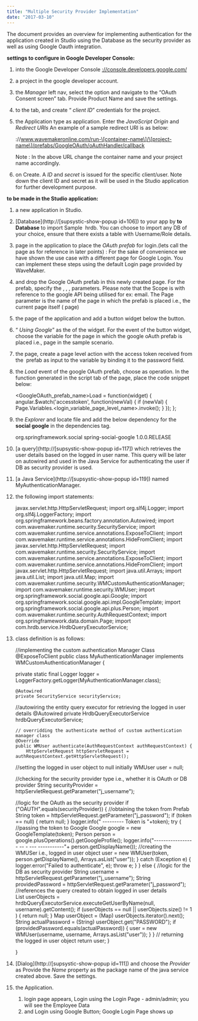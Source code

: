 ```yaml
---
title: "Multiple Security Provider Implementation"
date: "2017-03-10"
---
```


The document provides an overview for implementing authentication for the application created in Studio using the Database as the security provider as well as using Google Oauth integration.

**settings to configure in Google Developer Console:**

1. into the Google Developer Console [://console.developers.google.com/](https://console.developers.google.com/)
2. a project in the google developer account.
3. the _Manager_ left nav, select the option and navigate to the “OAuth Consent screen” tab. Provide Product Name and save the settings.
4. to the tab, and create “ _client ID_” credentials for the project.
5. the Application type as application. Enter the _JavaScript Origin_ and _Redirect URIs_ An example of a sample redirect URI is as below:
    
    ://www.wavemakeronline.com/run-\[container-name\]/\[project-name\]/prefabs/GoogleOAuth/oAuthHandler/callback
    
    Note : In the above URL change the container name and your project name accordingly.
6. on Create. A _ID_ and _secret_ is issued for the specific client/user. Note down the client ID and secret as it will be used in the Studio application for further development purpose.

**to be made in the Studio application:**

1. a new application in Studio.
2. [Database](http://[supsystic-show-popup id=106]) to your app by **to Database** to import Sample  hrdb. You can choose to import any DB of your choice, ensure that there exists a table with Username/Role details.
3. page in the application to place the _OAuth prefab_ for login.(lets call the page as for reference in later points) : For the sake of convenience we have shown the use case with a different page for Google Login. You can implement these steps using the default Login page provided by WaveMaker.
4. and drop the Google OAuth prefab in this newly created page. For the prefab, specify the , , , parameters. Please note that the Scope is with reference to the google API being utilised for ex: email. The Page parameter is the name of the page in which the prefab is placed i.e., the current page itself ( page)
5. the page of the application and add a button widget below the button.
6. “ _Using Google_” as the of the widget. For the event of the button widget, choose the variable for the page in which the google oAuth prefab is placed i.e., page in the sample scenario.
7. the page, create a page level action with the access token received from the  prefab as input to the variable by binding it to the password field.
8. the _Load_ event of the google OAuth prefab, choose as operation. In the function generated in the script tab of the page, place the code snippet below:
    
    <GoogleOAuth\_prefab\_name>Load = function(widget) {
      	angular.$watch('accesstoken', function(newVal) {
            	if (newVal) {
                   	 Page.Variables.<login\_variable\_page\_level\_name>.invoke();
                	}
            });
      };
    
9. the _Explorer_ and locate file and add the below dependency for the **social google** in the dependencies tag.
    
    <dependency>
         <groupId>org.springframework.social</groupId>
         <artifactId>spring-social-google</artifactId>
         <version>1.0.0.RELEASE</version>
    </dependency>
    
10. [a query](http://[supsystic-show-popup id=117]) which retrieves the user details based on the logged in user name. This query will be later on autowired and used in the Java Service for authenticating the user if DB as security provider is used.
11. [a Java Service](http://[supsystic-show-popup id=119]) named MyAuthenticationManager.
12. the following import statements:
    
     javax.servlet.http.HttpServletRequest;
    import org.slf4j.Logger;
    import org.slf4j.LoggerFactory;
    import org.springframework.beans.factory.annotation.Autowired;
    import com.wavemaker.runtime.security.SecurityService;
    import com.wavemaker.runtime.service.annotations.ExposeToClient;
    import com.wavemaker.runtime.service.annotations.HideFromClient;
    import javax.servlet.http.HttpServletRequest;
    import com.wavemaker.runtime.security.SecurityService;
    import com.wavemaker.runtime.service.annotations.ExposeToClient;
    import com.wavemaker.runtime.service.annotations.HideFromClient;
    import javax.servlet.http.HttpServletRequest;
    import java.util.Arrays;
    import java.util.List;
    import java.util.Map;
    import com.wavemaker.runtime.security.WMCustomAuthenticationManager;
    import com.wavemaker.runtime.security.WMUser;
    import org.springframework.social.google.api.Google;
    import org.springframework.social.google.api.impl.GoogleTemplate;
    import org.springframework.social.google.api.plus.Person;
    import com.wavemaker.runtime.security.AuthRequestContext;
    import org.springframework.data.domain.Page;
    import com.hrdb.service.HrdbQueryExecutorService;
    
13. class definition is as follows:
    
    //implementing the custom authentication Manager Class
    	@ExposeToClient
    public class MyAuthenticationManager implements WMCustomAuthenticationManager {
    
    private static final Logger logger = LoggerFactory.getLogger(MyAuthenticationManager.class);
    
        @Autowired
        private SecurityService securityService;
    
    //autowiring the entity query executor for retrieving the logged in user details
        @Autowired
        private HrdbQueryExecutorService hrdbQueryExecutorService;
    
        // overridding the authenticate method of custom authentication manager class
        @Override
        public WMUser authenticate(AuthRequestContext authRequestContext) {
            HttpServletRequest httpServletRequest = authRequestContext.getHttpServletRequest();
    
    //setting the logged in user object to null initially
            WMUser user = null;
    
    //checking for the security provider type i.e., whether it is OAuth or DB provider
            String securityProvider = httpServletRequest.getParameter("j\_username");
    
    //logic for the OAuth as the security provider
            if ("OAUTH".equals(securityProvider)) {
    //obtaining the token from Prefab
                String token = httpServletRequest.getParameter("j\_password"); 
                if (token == null) {
                    return null;
                }
                logger.info(" --------- Token is "+token);
                try {
    		//passing the token to Google
                    Google google = new GoogleTemplate(token); 
                    Person person = google.plusOperations().getGoogleProfile();
                    logger.info("----------------- -- - --- -----------"+ person.getDisplayName());
    //creating the WMUSer i.e., logged in user object
                    user = new WMUser(token, person.getDisplayName(), Arrays.asList("user"));             } catch (Exception e) {
                    logger.error("Failed to authenticate", e);
                    throw e;
                }
            } else {
    //logic for the DB as security provider
                String username = httpServletRequest.getParameter("j\_username");
                String providedPassword = httpServletRequest.getParameter("j\_password");
    //references the query created to obtain logged in user details           
     List<Object> userObjects = hrdbQueryExecutorService.executeGetUserByName(null, username).getContent();
                if (userObjects == null || userObjects.size() != 1 ) {
                    return null;
                }
                Map userObject = (Map) userObjects.iterator().next();
                String actualPassword = (String) userObject.get("PASSWORD");
                if (providedPassword.equals(actualPassword)) {
                    user = new WMUser(username, username, Arrays.asList("user"));
                }
            }
    // returning the logged in user object
            return user;
        }
    
    }
    
14. [Dialog](http://[supsystic-show-popup id=111]) and choose the _Provider_ as Provide the _Name_ property as the package name of the java service created above. Save the settings.
15. the Application.
    1. login page appears, Login using the Login Page - admin/admin; you will see the Employee Data
    2. and Login using Google Button; Google Login Page shows up
